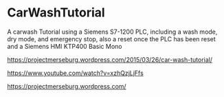 # CarWashTutorial
A carwash Tutorial using a Siemens S7-1200 PLC, including a wash mode, dry mode, and emergency stop, 
also a reset once the PLC has been reset and a Siemens HMI KTP400 Basic Mono

https://projectmerseburg.wordpress.com/2015/03/26/car-wash-tutorial/

https://www.youtube.com/watch?v=xzhQzjLjFfs

https://projectmerseburg.wordpress.com/
